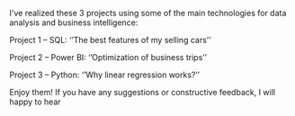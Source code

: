 I've realized these 3 projects using some of the main technologies for data analysis and business intelligence:

Project 1 – SQL: ‘’The best features of my selling cars’’ 

Project 2 – Power BI: ‘’Optimization of business trips’’ 

Project 3 – Python: ‘’Why linear regression works?’’ 

Enjoy them! If you have any suggestions or constructive feedback, I will happy to hear

